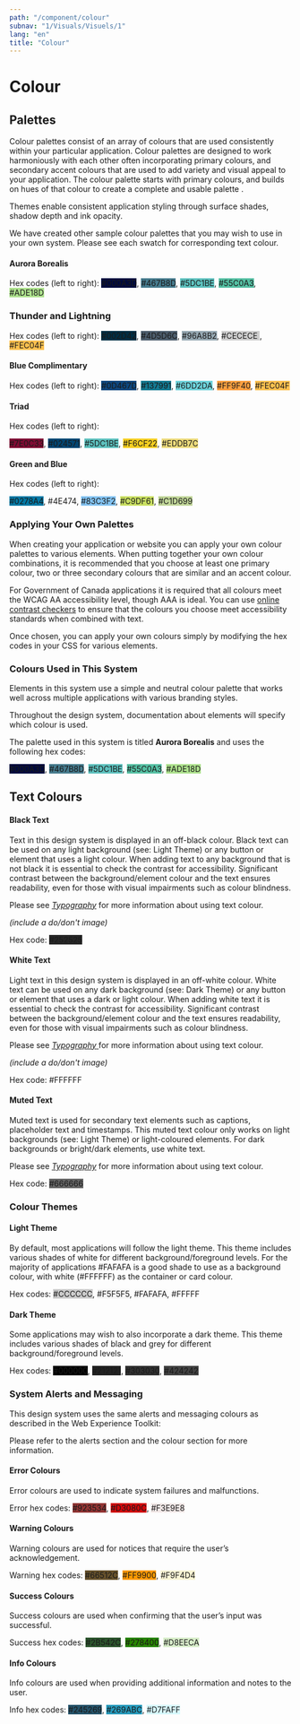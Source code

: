 ```yaml
---
path: "/component/colour"
subnav: "1/Visuals/Visuels/1"
lang: "en"
title: "Colour"
---
```


# Colour

## Palettes

Colour palettes consist of an array of colours that are used consistently within your particular application. Colour palettes are designed to work harmoniously with each other often incorporating primary colours, and secondary accent colours that are used to add variety and visual appeal to your application. The colour palette starts with primary colours, and builds on hues of that colour to create a complete and usable palette .

Themes enable consistent application styling through surface shades, shadow depth and ink opacity.

We have created other sample colour palettes that you may wish to use in your own system. Please see each swatch for corresponding text colour.

#### Aurora Borealis

Hex codes \(left to right\): <badge style="background-color: #000A3D;">#000A3D</badge>, <badge style="background-color: #467B8D;">#467B8D</badge>, <badge style="background-color: #5DC1BE;">#5DC1BE</badge>, <badge style="background-color: #55C0A3;">#55C0A3</badge>, <badge style="background-color: #ADE18D;">#ADE18D</badge>

### Thunder and Lightning

Hex codes \(left to right\): <badge style="background-color: #002D42;">#002D42</badge>, <badge style="background-color: #4D5D6C;">#4D5D6C</badge>, <badge style="background-color: #96A8B2;">#96A8B2</badge>, <badge style="background-color: #CECECE ;">#CECECE </badge>, <badge style="background-color: #FEC04F;">#FEC04F</badge>

#### Blue Complimentary


Hex codes \(left to right\):
<badge style="background-color: #0D467D;">#0D467D</badge>, <badge style="background-color: #137991;">#137991</badge>, <badge style="background-color: #6DD2DA;">#6DD2DA</badge>, <badge style="background-color: #FF9F40;">#FF9F40</badge>, <badge style="background-color: #FEC04F;">#FEC04F</badge>

#### Triad

Hex codes \(left to right\):

<badge style="background-color: #7E0C33;">#7E0C33</badge>, <badge style="background-color: #024571;">#024571</badge>, <badge style="background-color: #5DC1BE;">#5DC1BE</badge>, <badge style="background-color: #F6CF22;">#F6CF22</badge>, <badge style="background-color: #EDDB7C;">#EDDB7C</badge>

#### Green and Blue

Hex codes \(left to right\):

<badge style="background-color: #0278A4;">#0278A4</badge>, <badge style="background-color: #4E474;">#4E474</badge>, <badge style="background-color: #83C3F2;">#83C3F2</badge>, <badge style="background-color: #C9DF61;">#C9DF61</badge>, <badge style="background-color: #C1D699;">#C1D699</badge>

### Applying Your Own Palettes

When creating your application or website you can apply your own colour palettes to various elements. When putting together your own colour combinations, it is recommended that you choose at least one primary colour, two or three secondary colours that are similar and an accent colour.

For Government of Canada applications it is required that all colours meet the WCAG AA accessibility level, though AAA is ideal. You can use [online contrast checkers](https://webaim.org/resources/contrastchecker/) to ensure that the colours you choose meet accessibility standards when combined with text.

Once chosen, you can apply your own colours simply by modifying the hex codes in your CSS for various elements.


### Colours Used in This System

Elements in this system use a simple and neutral colour palette that works well across multiple applications with various branding styles.

Throughout the design system, documentation about elements will specify which colour is used.

The palette used in this system is titled **Aurora Borealis** and uses the following hex codes:

<badge style="background-color: #000A3D;">#000A3D</badge>, <badge style="background-color: #467B8D;">#467B8D</badge>, <badge style="background-color: #5DC1BE;">#5DC1BE</badge>, <badge style="background-color: #55C0A3;">#55C0A3</badge>, <badge style="background-color: #ADE18D;">#ADE18D</badge>


## Text Colours


#### Black Text

Text in this design system is displayed in an off-black colour. Black text can be used on any light background \(see: Light Theme\) or any button or element that uses a light colour. When adding text to any background that is not black it is essential to check the contrast for accessibility. Significant contrast between the background/element colour and the text ensures readability, even for those with visual impairments such as colour blindness.

Please see [_Typography_](/typography.md) for more information about using text colour.

*\(include a do/don't image\)*

Hex code: <badge style="background-color: #252525;">#252525</badge>

#### White Text

Light text in this design system is displayed in an off-white colour. White text can be used on any dark background \(see: Dark Theme\) or any button or element that uses a dark or light colour. When adding white text it is essential to check the contrast for accessibility. Significant contrast between the background/element colour and the text ensures readability, even for those with visual impairments such as colour blindness.

Please see [_Typography_ ](/typography.md)for more information about using text colour.

*\(include a do/don't image\)*

Hex code: <badge style="background-color: #FFFFFF;">#FFFFFF</badge>

#### Muted Text

Muted text is used for secondary text elements such as captions, placeholder text and timestamps. This muted text colour only works on light backgrounds \(see: Light Theme\) or light-coloured elements. For dark backgrounds or bright/dark elements, use white text.

Please see [_Typography_](/typography.md) for more information about using text colour.

Hex code: <badge style="background-color: #666666;">#666666</badge>

### Colour Themes

#### Light Theme

By default, most applications will follow the light theme. This theme includes various shades of white for different background/foreground levels. For the majority of applications #FAFAFA is a good shade to use as a background colour, with white (<badge style="background-color: #FFFFFF;">#FFFFFF</badge>) as the container or card colour.

Hex codes: <badge style="background-color: #CCCCCC;">#CCCCCC</badge>, <badge style="background-color: #F5F5F5;">#F5F5F5</badge>, <badge style="background-color: #FAFAFA;">#FAFAFA</badge>, <badge style="background-color: #FFFFF;">#FFFFF</badge>        


#### Dark Theme

Some applications may wish to also incorporate a dark theme. This theme includes various shades of black and grey for different background/foreground levels.

Hex codes: <badge style="background-color: #000000;">#000000</badge>, <badge style="background-color: #212121;">#212121</badge>, <badge style="background-color: #303030;">#303030</badge>, <badge style="background-color: #424242;">#424242</badge>


### System Alerts and Messaging

This design system uses the same alerts and messaging colours as described in the Web Experience Toolkit:

Please refer to the alerts section and the colour section for more information.


#### Error Colours


Error colours are used to indicate system failures and malfunctions.

Error hex codes:
<badge style="background-color: #923534;">#923534</badge>, <badge style="background-color: #D3080C;">#D3080C</badge>, <badge style="background-color: #F3E9E8;">#F3E9E8</badge>


#### Warning Colours

Warning colours are used for notices that require the user’s acknowledgement.

Warning hex codes:
<badge style="background-color: #66512C;">#66512C</badge>, <badge style="background-color: #FF9900;">#FF9900</badge>, <badge style="background-color: #F9F4D4;">#F9F4D4</badge>


#### Success Colours

Success colours are used when confirming that the user’s input was successful.

Success hex codes:
<badge style="background-color: #2B542C;">#2B542C</badge>, <badge style="background-color: #278400;">#278400</badge>, <badge style="background-color: #D8EECA;">#D8EECA</badge>

#### Info Colours

Info colours are used when providing additional information and notes to the user.

Info hex codes:
<badge style="background-color: #245269;">#245269</badge>, <badge style="background-color: #269ABC;">#269ABC</badge>, <badge style="background-color: #D7FAFF;">#D7FAFF</badge>
